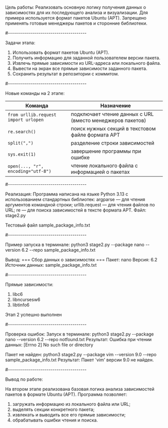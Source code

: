 Цель работы: Реализовать основную логику получения данных о зависимостях для их последующего анализа и визуализации.
Для примера используется формат пакетов Ubuntu (APT).
Запрещено применять готовые менеджеры пакетов и сторонние библиотеки.

#---------------------------------------

Задачи этапа:
1) Использовать формат пакетов Ubuntu (APT).
2) Получить информацию для заданной пользователем версии пакета.
3) Извлечь прямые зависимости из URL-адреса или локального файла.
4) Вывести на экран все прямые зависимости заданного пакета.
5) Сохранить результат в репозитории с коммитом.

#---------------------------------------

Новые команды на 2 этапе:

| Команда                              | Назначение                                                 |
| ------------------------------------ | ---------------------------------------------------------- |
| `from urllib.request import urlopen` | подключает чтение данных с URL (вместо менеджеров пакетов) |
| `re.search()`                        | поиск нужных секций в текстовом файле формата APT          |
| `split(",")`                         | разделение строки зависимостей                             |
| `sys.exit(1)`                        | завершение программы при ошибке                            |
| `open(..., "r", encoding="utf-8")`   | чтение локального файла с информацией о пакетах            |

#---------------------------------------

Реализация:
Программа написана на языке Python 3.13 с использованием стандартных библиотек:
argparse — для чтения аргументов командной строки;
urllib.request — для чтения файлов по URL;
re — для поиска зависимостей в тексте формата APT.
Файл: stage2.py

Тестовый файл sample_package_info.txt

#---------------------------------------

Пример запуска в терминале:
python3 stage2.py --package nano --version 6.2 --repo sample_package_info.txt

Вывод:
=== Сбор данных о зависимостях ===
Пакет: nano
Версия: 6.2
Источник данных: sample_package_info.txt

#---------------------------------------

Прямые зависимости:
1) libc6
2) libncursesw6
3) libtinfo6

Этап 2 успешно выполнен

#---------------------------------------

Проверка ошибок:
Запуск в терминале:
python3 stage2.py --package nano --version 6.2 --repo notfound.txt
Результат: Ошибка при чтении данных: [Errno 2] No such file or directory

Пакет не найден:
python3 stage2.py --package vim --version 9.0 --repo sample_package_info.txt
Результат: Пакет 'vim' версии 9.0 не найден.

#---------------------------------------

Вывод по работе:

На втором этапе реализована базовая логика анализа зависимостей пакетов в формате Ubuntu (APT).
Программа позволяет:

1) загружать информацию из локального файла или URL;
2) выделять секции конкретного пакета;
3) извлекать и выводить все его прямые зависимости;
4) обрабатывать ошибки чтения и поиска.

